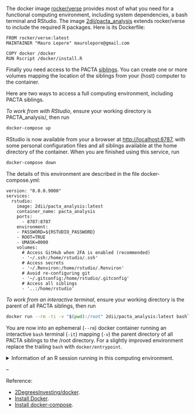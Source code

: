 
The docker image [rocker/verse](https://hub.docker.com/r/rocker/verse)
provides most of what you need for a functional computing environment,
including system dependencies, a bash terminal and RStudio. The image
[2dii/pacta\_analysis](https://hub.docker.com/r/2dii/pacta_analysis)
extends rocker/verse to include the required R packages. Here is its
Dockerfile:

    FROM rocker/verse:latest
    MAINTAINER "Mauro Lepore" maurolepore@gmail.com

    COPY docker /docker
    RUN Rscript /docker/install.R

Finally you need access to the PACTA [siblings](#Siblings). You can
create one or more volumes mapping the location of the siblings from
your (host) computer to the container.

Here are two ways to access a full computing environment, including
PACTA siblings.

*To work from with RStudio*, ensure your working directory is
PACTA\_analysis/, then run

``` bash
docker-compose up
```

RStudio is now available from your a browser at <http://localhost:8787>,
with some personal configuration files and all siblings available at the
home directory of the container. When you are finished using this
service, run

``` bash
docker-compose down
```

The details of this environment are described in the file
docker-compose.yml:

    version: "0.0.0.9000"
    services:
      rstudio:
        image: 2dii/pacta_analysis:latest
        container_name: pacta_analysis
        ports:
          - 8787:8787
        environment:
        - PASSWORD=${RSTUDIO_PASSWORD}
        - ROOT=TRUE
        - UMASK=0000
        volumes:
          # Access GitHub when 2FA is enabled (recommended)
          - '~/.ssh:/home/rstudio/.ssh'
          # Access secrets
          - '~/.Renviron:/home/rstudio/.Renviron'
          # Avoid re-configuring git
          - '~/.gitconfig:/home/rstudio/.gitconfig'
          # Access all siblings
          - '..:/home/rstudio'

*To work from an interactive terminal*, ensure your working directory is
the parent of all PACTA siblings, then run

``` bash
docker run --rm -ti -v "$(pwd):/root" 2dii/pacta_analysis:latest bash`
```

You are now into an ephemeral (`--rm`) docker container running an
interactive `bash` terminal (`-it`) mapping (`-v`) the parent directory
of all PACTA siblings to the /root directory. For a slightly improved
environment replace the trailing `bash` with `docker/entrypoint`.

<details>
<summary>
Information of an R session running in this computing environment.
</summary>

``` r
devtools::session_info()
#> ─ Session info ───────────────────────────────────────────────────────────────
#>  setting  value                       
#>  version  R version 4.0.4 (2021-02-15)
#>  os       Ubuntu 20.04 LTS            
#>  system   x86_64, linux-gnu           
#>  ui       X11                         
#>  language (EN)                        
#>  collate  en_US.UTF-8                 
#>  ctype    en_US.UTF-8                 
#>  tz       Etc/UTC                     
#>  date     2021-03-09                  
#> 
#> ─ Packages ───────────────────────────────────────────────────────────────────
#>  ! package        * version    date       lib source        
#>    assertthat       0.2.1      2019-03-21 [1] RSPM (R 4.0.3)
#>    cachem           1.0.4      2021-02-13 [1] RSPM (R 4.0.3)
#>    callr            3.5.1      2020-10-13 [1] RSPM (R 4.0.3)
#>    cli              2.3.0      2021-01-31 [1] RSPM (R 4.0.3)
#>    codetools        0.2-18     2020-11-04 [2] CRAN (R 4.0.4)
#>    config           0.3.1      2020-12-17 [1] RSPM (R 4.0.3)
#>    conflicted       1.0.4      2019-06-21 [1] RSPM (R 4.0.0)
#>    crayon           1.4.1      2021-02-08 [1] RSPM (R 4.0.3)
#>    DBI              1.1.1      2021-01-15 [1] RSPM (R 4.0.3)
#>    desc             1.2.0      2018-05-01 [1] RSPM (R 4.0.3)
#>    devtools         2.3.2      2020-09-18 [1] RSPM (R 4.0.3)
#>    digest           0.6.27     2020-10-24 [1] RSPM (R 4.0.3)
#>    dplyr            1.0.4      2021-02-02 [1] RSPM (R 4.0.3)
#>    ellipsis         0.3.1      2020-05-15 [1] RSPM (R 4.0.3)
#>    evaluate         0.14       2019-05-28 [1] RSPM (R 4.0.3)
#>    fansi            0.4.2      2021-01-15 [1] RSPM (R 4.0.3)
#>    fastmap          1.1.0      2021-01-25 [1] RSPM (R 4.0.3)
#>    fs               1.5.0      2020-07-31 [1] RSPM (R 4.0.3)
#>    fst              0.9.4      2020-08-27 [1] RSPM (R 4.0.3)
#>    generics         0.1.0      2020-10-31 [1] RSPM (R 4.0.3)
#>    glue             1.4.2      2020-08-27 [1] RSPM (R 4.0.3)
#>    here             1.0.1      2020-12-13 [1] RSPM (R 4.0.3)
#>    hms              1.0.0      2021-01-13 [1] RSPM (R 4.0.3)
#>    htmltools        0.5.1.1    2021-01-22 [1] RSPM (R 4.0.3)
#>    janitor          2.1.0      2021-01-05 [1] RSPM (R 4.0.3)
#>    knitr            1.31       2021-01-27 [1] RSPM (R 4.0.3)
#>    lifecycle        1.0.0      2021-02-15 [1] RSPM (R 4.0.3)
#>    lubridate        1.7.9.2    2020-11-13 [1] RSPM (R 4.0.3)
#>    magrittr         2.0.1      2020-11-17 [1] RSPM (R 4.0.3)
#>    memoise          2.0.0      2021-01-26 [1] RSPM (R 4.0.3)
#>  R PACTA.analysis * 0.0.0.9000 <NA>       [?] <NA>          
#>    pillar           1.5.0      2021-02-22 [1] RSPM (R 4.0.3)
#>    pkgbuild         1.2.0      2020-12-15 [1] RSPM (R 4.0.3)
#>    pkgconfig        2.0.3      2019-09-22 [1] RSPM (R 4.0.3)
#>    pkgload          1.1.0      2020-05-29 [1] RSPM (R 4.0.3)
#>    prettyunits      1.1.1      2020-01-24 [1] RSPM (R 4.0.3)
#>    processx         3.4.5      2020-11-30 [1] RSPM (R 4.0.3)
#>    ps               1.5.0      2020-12-05 [1] RSPM (R 4.0.3)
#>    purrr            0.3.4      2020-04-17 [1] RSPM (R 4.0.3)
#>    R6               2.5.0      2020-10-28 [1] RSPM (R 4.0.3)
#>    Rcpp             1.0.6      2021-01-15 [1] RSPM (R 4.0.3)
#>    readr            1.4.0      2020-10-05 [1] RSPM (R 4.0.3)
#>    remotes          2.2.0      2020-07-21 [1] RSPM (R 4.0.3)
#>    renv             0.13.0     2021-02-24 [1] RSPM (R 4.0.3)
#>    rlang            0.4.10     2020-12-30 [1] RSPM (R 4.0.3)
#>    rmarkdown        2.7        2021-02-19 [1] RSPM (R 4.0.3)
#>    rprojroot        2.0.2      2020-11-15 [1] RSPM (R 4.0.3)
#>    rstudioapi       0.13       2020-11-12 [1] RSPM (R 4.0.3)
#>    sessioninfo      1.1.1      2018-11-05 [1] RSPM (R 4.0.3)
#>    snakecase        0.11.0     2019-05-25 [1] RSPM (R 4.0.3)
#>    stringi          1.5.3      2020-09-09 [1] RSPM (R 4.0.3)
#>    stringr          1.4.0      2019-02-10 [1] RSPM (R 4.0.3)
#>    testthat       * 3.0.2      2021-02-14 [1] RSPM (R 4.0.3)
#>    tibble           3.1.0      2021-02-25 [1] RSPM (R 4.0.3)
#>    tidyselect       1.1.0      2020-05-11 [1] RSPM (R 4.0.3)
#>    usethis          2.0.1      2021-02-10 [1] RSPM (R 4.0.3)
#>    utf8             1.1.4      2018-05-24 [1] RSPM (R 4.0.3)
#>    vctrs            0.3.6      2020-12-17 [1] RSPM (R 4.0.3)
#>    withr            2.4.1      2021-01-26 [1] RSPM (R 4.0.3)
#>    xfun             0.21       2021-02-10 [1] RSPM (R 4.0.3)
#>    yaml             2.2.1      2020-02-01 [1] RSPM (R 4.0.3)
#> 
#> [1] /usr/local/lib/R/site-library
#> [2] /usr/local/lib/R/library
#> 
#>  R ── Package was removed from disk.
```

</details>

–

Reference:

-   [2DegreesInvesting/docker](https://github.com/2DegreesInvesting/docker/tree/master/r-packages).
-   [Install Docker](https://docs.docker.com/engine/install/).
-   [Install docker-compose](https://docs.docker.com/compose/install/).
